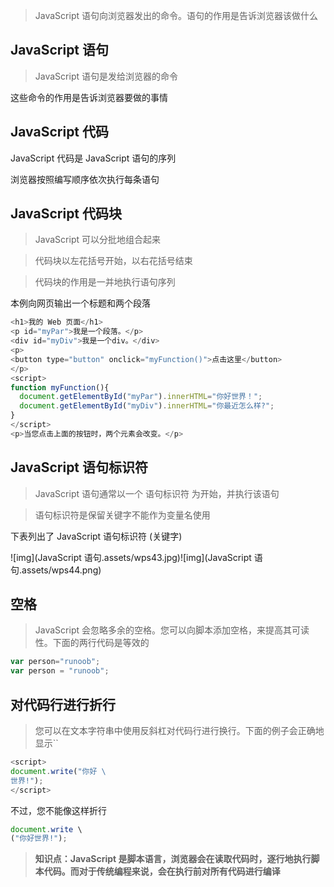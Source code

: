 > JavaScript 语句向浏览器发出的命令。语句的作用是告诉浏览器该做什么

## JavaScript 语句

> JavaScript 语句是发给浏览器的命令

这些命令的作用是告诉浏览器要做的事情

## JavaScript 代码

JavaScript 代码是 JavaScript 语句的序列

浏览器按照编写顺序依次执行每条语句

## JavaScript 代码块

> JavaScript 可以分批地组合起来

> 代码块以左花括号开始，以右花括号结束

> 代码块的作用是一并地执行语句序列

本例向网页输出一个标题和两个段落

```js
<h1>我的 Web 页面</h1>
<p id="myPar">我是一个段落。</p>
<div id="myDiv">我是一个div。</div>
<p>
<button type="button" onclick="myFunction()">点击这里</button>
</p>
<script>
function myFunction(){
  document.getElementById("myPar").innerHTML="你好世界！";
  document.getElementById("myDiv").innerHTML="你最近怎么样?";
}
</script>
<p>当您点击上面的按钮时，两个元素会改变。</p>

```

## JavaScript 语句标识符

> JavaScript 语句通常以一个 语句标识符 为开始，并执行该语句

> 语句标识符是保留关键字不能作为变量名使用

下表列出了 JavaScript 语句标识符 (关键字)

![img](JavaScript 语句.assets/wps43.jpg)![img](JavaScript 语句.assets/wps44.png) 

## 空格

> JavaScript 会忽略多余的空格。您可以向脚本添加空格，来提高其可读性。下面的两行代码是等效的

```js
var person="runoob";
var person = "runoob";
```

## 对代码行进行折行

> 您可以在文本字符串中使用反斜杠对代码行进行换行。下面的例子会正确地显示``

```js
<script>
document.write("你好 \
世界!");
</script>
```

不过，您不能像这样折行

```js
document.write \
("你好世界!");
```

> **知识点：JavaScript 是脚本语言，浏览器会在读取代码时，逐行地执行脚本代码。而对于传统编程来说，会在执行前对所有代码进行编译**

 

